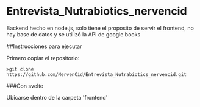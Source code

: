 # Entrevista_Nutrabiotics_nervencid

Backend hecho en node.js, solo tiene el proposito de servir el frontend, no hay base de datos y se utilizó la API de google books

##Instrucciones para ejecutar

Primero copiar el repositorio:

`>git clone https://github.com/NervenCid/Entrevista_Nutrabiotics_nervencid.git` 

###Con svelte

Ubicarse dentro de la carpeta 'frontend'

